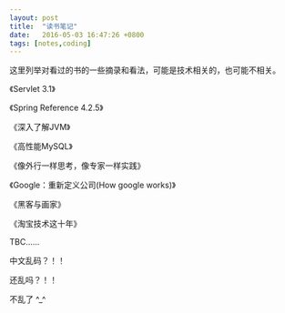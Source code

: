 ```yaml
---
layout: post
title:  "读书笔记"
date:   2016-05-03 16:47:26 +0800
tags: [notes,coding]
---
```




这里列举对看过的书的一些摘录和看法，可能是技术相关的，也可能不相关。

《Servlet 3.1》  

《Spring Reference 4.2.5》  

《深入了解JVM》  

《高性能MySQL》  

《像外行一样思考，像专家一样实践》  

《Google：重新定义公司(How google works)》  

《黑客与画家》

《淘宝技术这十年》


TBC......


中文乱码？！！

还乱吗？！！

不乱了 ^_^
